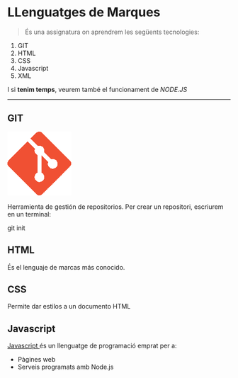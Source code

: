 
# LLenguatges de Marques

 > És una assignatura on aprendrem les següents tecnologies:


1. GIT
1. HTML
1. CSS
1. Javascript
1. XML

I si **tenim temps**, veurem també el funcionament de *NODE.JS*
	

---

## GIT
![Alt](Git-Icon-1788C.png)

Herramienta de gestión de repositorios.
Per crear un repositori, escriurem en un terminal:


git init



## HTML
És el lenguaje de marcas más conocido.



## CSS
Permite dar estilos a un documento HTML



## Javascript

[Javascript ](https://developer.mozilla.org/es/docs/Web/JavaScript) és un llenguatge de programació emprat per a:

* Pàgines web
* Serveis programats amb Node.js

